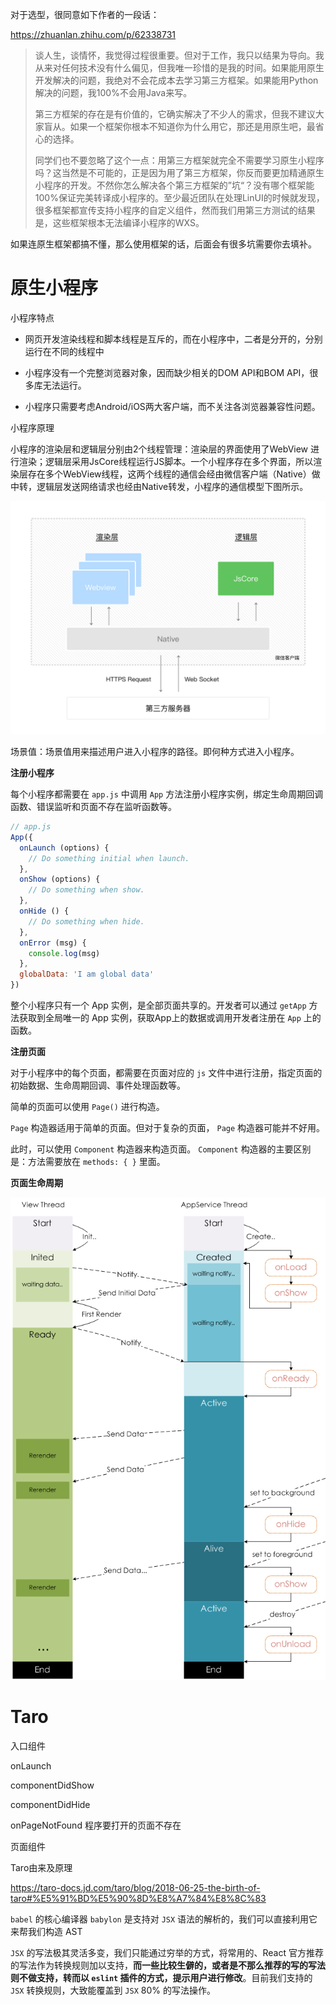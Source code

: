 对于选型，很同意如下作者的一段话：

https://zhuanlan.zhihu.com/p/62338731

> 谈人生，谈情怀，我觉得过程很重要。但对于工作，我只以结果为导向。我从来对任何技术没有什么偏见，但我唯一珍惜的是我的时间。如果能用原生开发解决的问题，我绝对不会花成本去学习第三方框架。如果能用Python解决的问题，我100%不会用Java来写。
>
> 
>
> 第三方框架的存在是有价值的，它确实解决了不少人的需求，但我不建议大家盲从。如果一个框架你根本不知道你为什么用它，那还是用原生吧，最省心的选择。
>
> 
>
> 同学们也不要忽略了这个一点：用第三方框架就完全不需要学习原生小程序吗？这当然是不可能的，正是因为用了第三方框架，你反而要更加精通原生小程序的开发。不然你怎么解决各个第三方框架的”坑“？没有哪个框架能100%保证完美转译成小程序的。至少最近团队在处理LinUI的时候就发现，很多框架都宣传支持小程序的自定义组件，然而我们用第三方测试的结果是，这些框架根本无法编译小程序的WXS。

如果连原生框架都搞不懂，那么使用框架的话，后面会有很多坑需要你去填补。



# 原生小程序

小程序特点

- 网页开发渲染线程和脚本线程是互斥的，而在小程序中，二者是分开的，分别运行在不同的线程中

- 小程序没有一个完整浏览器对象，因而缺少相关的DOM API和BOM API，很多库无法运行。
- 小程序只需要考虑Android/iOS两大客户端，而不关注各浏览器兼容性问题。



小程序原理

小程序的渲染层和逻辑层分别由2个线程管理：渲染层的界面使用了WebView 进行渲染；逻辑层采用JsCore线程运行JS脚本。一个小程序存在多个界面，所以渲染层存在多个WebView线程，这两个线程的通信会经由微信客户端（Native）做中转，逻辑层发送网络请求也经由Native转发，小程序的通信模型下图所示。

![img](小程序.assets/4-1.ad156d1c.png)

场景值：场景值用来描述用户进入小程序的路径。即何种方式进入小程序。



**注册小程序**

每个小程序都需要在 `app.js` 中调用 `App` 方法注册小程序实例，绑定生命周期回调函数、错误监听和页面不存在监听函数等。

```js
// app.js
App({
  onLaunch (options) {
    // Do something initial when launch.
  },
  onShow (options) {
    // Do something when show.
  },
  onHide () {
    // Do something when hide.
  },
  onError (msg) {
    console.log(msg)
  },
  globalData: 'I am global data'
})
```

整个小程序只有一个 App 实例，是全部页面共享的。开发者可以通过 `getApp` 方法获取到全局唯一的 App 实例，获取App上的数据或调用开发者注册在 `App` 上的函数。



**注册页面**

对于小程序中的每个页面，都需要在页面对应的 `js` 文件中进行注册，指定页面的初始数据、生命周期回调、事件处理函数等。

简单的页面可以使用 `Page()` 进行构造。

`Page` 构造器适用于简单的页面。但对于复杂的页面， `Page` 构造器可能并不好用。

此时，可以使用 `Component` 构造器来构造页面。 `Component` 构造器的主要区别是：方法需要放在 `methods: { }` 里面。



**页面生命周期**

![img](小程序.assets/page-lifecycle.2e646c86.png)



# Taro

入口组件

onLaunch

componentDidShow

componentDidHide

onPageNotFound 程序要打开的页面不存在



页面组件



Taro由来及原理

https://taro-docs.jd.com/taro/blog/2018-06-25-the-birth-of-taro#%E5%91%BD%E5%90%8D%E8%A7%84%E8%8C%83

 `babel` 的核心编译器 `babylon` 是支持对 `JSX` 语法的解析的，我们可以直接利用它来帮我们构造 AST

`JSX` 的写法极其灵活多变，我们只能通过穷举的方式，将常用的、React 官方推荐的写法作为转换规则加以支持，**而一些比较生僻的，或者是不那么推荐的写的写法则不做支持，转而以 `eslint` 插件的方式，提示用户进行修改**。目前我们支持的 `JSX` 转换规则，大致能覆盖到 `JSX` 80% 的写法操作。